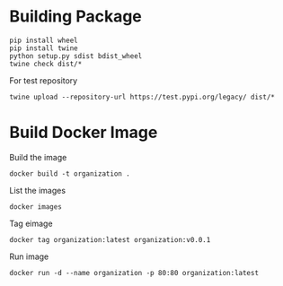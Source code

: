 # Building Package

```
pip install wheel         
pip install twine   
python setup.py sdist bdist_wheel  
twine check dist/*  
```

For test repository

```
twine upload --repository-url https://test.pypi.org/legacy/ dist/*              
```

# Build Docker Image

Build the image

```
docker build -t organization .  
```

List the images

```
docker images  
```

Tag eimage

```
docker tag organization:latest organization:v0.0.1
```

Run image

```
docker run -d --name organization -p 80:80 organization:latest
```